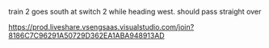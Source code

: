 train 2 goes south at switch 2 while heading west. should pass straight over

https://prod.liveshare.vsengsaas.visualstudio.com/join?8186C7C96291A50729D362EA1ABA948913AD
